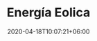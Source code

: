 ---
title: "Energía Eolica"
date: 2020-04-18T10:07:21+06:00
# post image
image: "images/blog/post-1.jpg"
# meta description
description: "This is meta description"
type: energias-renovables/energia-eolica
# post draft
draft: false
menu:
  main:
    parent: "energias renovables"
    weight: 1

banner:
  title: Energía Eólica
  image: /images/WindTurbine.svg
  content: Aprovechá la energía que ofrece el viento con nuestros aerogeneradores de _**industria argentina**_ completamente aptos para ser utilizados en condiciones climáticas extremas, con un excelente rendimiento que satisface los requerimientos de una vivienda rural

  button:
    enable: true
    label: ¿Dudas? escribinos
    link: contact

cards:
  - title: Tecno 800
    image: "/images/tecno_800.jpeg"
    content: "Este equipo está diseñado y fabricado en su totalidad por Tecnotrol SRL en Comodoro Rivadavia. El TECNO-800 fue probado en condiciones climáticas extremas y ha demostrando una resistencia sin precedentes para este tipo de productos. Su rendimiento, satisface  los requerimientos de electricidad básicos de una vivienda rural en 220V o 24V: TV, radio, iluminación y permite operar electrodomésticos con uso racional de la energía"
    button:
      enable: false
      label: Ver más información
      link: "#"
  - title: Tecno 1500
    image: "/images/tecno_1500.jpeg"
    content: "El nuevo aerogenerador TECNO-1500, desarrollado y fabricado en Comodoro Rivadavia –Patagonia Argentina, donde las condiciones climáticas exigen cualidades de resistencia y rendimiento únicos para este tipo de productos. Incorpora las nuevas tecnologías que son encontradas solamente en los grandes aerogeneradores"
    button:
      enable: false
      label: Ver más información
      link: "#"
  - title: CER 50
    image: "/images/tecno_1500.jpeg"
    content: "En construcción."
    button:
      enable: false
      label: Ver más información
      link: "#"


table:
  title: "Valores técnicos"
  cols:
    - Caracteristicas
    - Tecno 800
    - Tecno 1200
    - Cer 50

  rows:
    - row:
      - Diámetro del rotor
      - 2,2m
      - 3,23m
      - empty

    - row:
      - Montaje
      - Torre reticulada de 3.6m de altura o más
      - Torre reticulada c/caño de 9mm
      - empty

    - row:
      - Velocidad de Arranque
      - 15km/h
      - 15km/h
      - empty

    - row:
      - Voltage
      - 24vcc
      - 48vcc
      - empty

    - row:
      - Cuerpo
      - Acero al carbono
      - Acero al carbono
      - empty

    - row:
      - Potencia nominal
      - 800W a 45km/h
      - 15000W a 45km/h
      - empty

    - row:
      - Velocidad nominal del generador
      - not info
      - 850rpm
      - empty

    - row:
      - Aspas
      - PRF (laminadas en frío en fibra de vidro/epoxi)
      - PRFV (laminadas en frío en material compuesto)
      - empty

    - row:
      - Sistema de control
      - Protección de velocidad excesiva
      - controla freno electromagnético, corriente, tensión y velocidad
      - empty
      
    - row:
      - Velocidad máxima soportada
      - 180km/h
      - 180km/h
      - empty
---